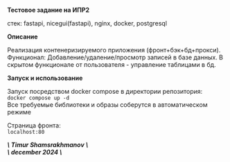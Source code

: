 **Тестовое задание на ИПР2**

стек: fastapi, nicegui(fastapi), nginx, docker, postgresql

**Описание**

Реализация контенеризируемого приложения (фронт+бэк+бд+прокси).
Функционал:
Добавление/удаление/просмотр записей в базе данных.
В скрытом функционале от пользователя - управление таблицами в бд.

**Запуск и использование**

Запуск посредством docker compose в директории репозитория:\
```docker compose up -d```\
Все требуемые библиотеки и образы соберутся в автоматическом режиме

Страница фронта:\
```localhost:80```

**_\\ Timur Shamsrakhmanov \\_** \
**_\\ december 2024  \\_**